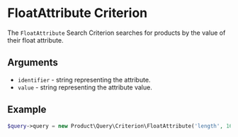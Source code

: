 # FloatAttribute Criterion

The `FloatAttribute` Search Criterion searches for products by the value of their float attribute.

## Arguments

-  `identifier` - string representing the attribute.
-  `value` - string representing the attribute value.

## Example

``` php
$query->query = new Product\Query\Criterion\FloatAttribute('length', 16.5);
```
